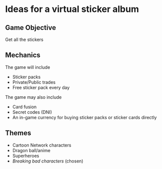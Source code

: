 # Ideas for a virtual sticker album

## Game Objective
Get all the stickers

## Mechanics
The game will include
* Sticker packs
* Private/Public trades
* Free sticker pack every day

The game may also include
* Card fusion
* Secret codes (DNI)
* An in-game currency for buying sticker packs or sticker cards directly

## Themes
* Cartoon Network characters
* Dragon ball/anime
* Superheroes
* _Breaking bad characters_ (chosen)